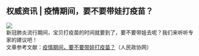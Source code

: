 ## 权威资讯 | 疫情期间，要不要带娃打疫苗？  
![](http://cdncms.v-keep.cn/wp-content/uploads/2020/06/u27544148713976716842fm26gp0.jpg)  
新冠肺炎流行期间，宝贝打疫苗的时间就要到了，要不要带娃去呢？我们来听听专家的建议吧！  
文章参考文献：<a href="https://www.toutiao.com/a6797621869445906957/">疫情期间，要不要带娃打疫苗？</a>（人民政协网）  

